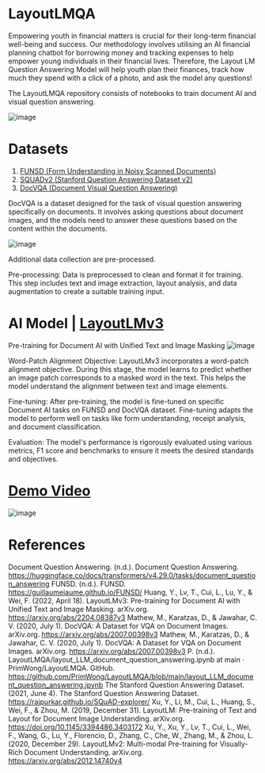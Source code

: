 # LayoutLMQA

Empowering youth in financial matters is crucial for their long-term financial well-being and success. Our methodology involves utilising an AI financial planning chatbot for borrowing money and tracking expenses to help empower young individuals in their financial lives. Therefore, the Layout LM Question Answering Model will help youth plan their finances, track how much they spend with a click of a photo, and ask the model any questions!

The LayoutLMQA repository consists of notebooks to train document AI and visual question answering.


![image](https://github.com/PrimWong/LayoutLMQA/assets/145421337/86a7c401-c8d2-4f91-ad89-bde9a081c331)

# Datasets
1. [FUNSD (Form Understanding in Noisy Scanned Documents)](https://guillaumejaume.github.io/FUNSD/)
2. [SQUADv2 (Stanford Question Answering Dataset v2)](https://web.stanford.edu/class/archive/cs/cs224n/cs224n.1194/reports/default/15816213.pdf)
3. [DocVQA (Document Visual Question Answering)](https://arxiv.org/abs/2007.00398)
   
DocVQA is a dataset designed for the task of visual question answering specifically on documents. It involves asking questions about document images, and the models need to answer these questions based on the content within the documents.

![image](https://github.com/PrimWong/LayoutLMQA/assets/145421337/0ccce185-235e-451b-b925-b7da90801b5c)

Additional data collection are pre-processed.

Pre-processing: Data is preprocessed to clean and format it for training. This step includes text and image extraction, layout analysis, and data augmentation to create a suitable training input.

# AI Model | [LayoutLMv3](https://arxiv.org/abs/2204.08387) 
Pre-training for Document AI with Unified Text and Image Masking
![image](https://github.com/PrimWong/LayoutLMQA/assets/145421337/ed97f959-10c2-49ba-8701-3f7a35ce1160)

Word-Patch Alignment Objective: LayoutLMv3 incorporates a word-patch alignment objective. During this stage, the model learns to predict whether an image patch corresponds to a masked word in the text. This helps the model understand the alignment between text and image elements.

Fine-tuning: After pre-training, the model is fine-tuned on specific Document AI tasks on FUNSD and DocVQA dataset. Fine-tuning adapts the model to perform well on tasks like form understanding, receipt analysis, and document classification.

Evaluation: The model's performance is rigorously evaluated using various metrics, F1 score and benchmarks to ensure it meets the desired standards and objectives.

# [Demo Video](https://youtu.be/OZKjBjbqQAg?feature=shared)
![image](https://github.com/PrimWong/LayoutLMQA/assets/145421337/f5131435-e9c6-4ec8-8c34-6ae19b9e6c30)

# References
Document Question Answering. (n.d.). Document Question Answering. https://huggingface.co/docs/transformers/v4.29.0/tasks/document_question_answering
FUNSD. (n.d.). FUNSD. https://guillaumejaume.github.io/FUNSD/
Huang, Y., Lv, T., Cui, L., Lu, Y., & Wei, F. (2022, April 18). LayoutLMv3: Pre-training for Document AI with Unified Text and Image Masking. arXiv.org. https://arxiv.org/abs/2204.08387v3
Mathew, M., Karatzas, D., & Jawahar, C. V. (2020, July 1). DocVQA: A Dataset for VQA on Document Images. arXiv.org. https://arxiv.org/abs/2007.00398v3
Mathew, M., Karatzas, D., & Jawahar, C. V. (2020, July 1). DocVQA: A Dataset for VQA on Document Images. arXiv.org. https://arxiv.org/abs/2007.00398v3
P. (n.d.). LayoutLMQA/layout_LLM_document_question_answering.ipynb at main · PrimWong/LayoutLMQA. GitHub. https://github.com/PrimWong/LayoutLMQA/blob/main/layout_LLM_document_question_answering.ipynb
The Stanford Question Answering Dataset. (2021, June 4). The Stanford Question Answering Dataset. https://rajpurkar.github.io/SQuAD-explorer/
Xu, Y., Li, M., Cui, L., Huang, S., Wei, F., & Zhou, M. (2019, December 31). LayoutLM: Pre-training of Text and Layout for Document Image Understanding. arXiv.org. https://doi.org/10.1145/3394486.3403172
Xu, Y., Xu, Y., Lv, T., Cui, L., Wei, F., Wang, G., Lu, Y., Florencio, D., Zhang, C., Che, W., Zhang, M., & Zhou, L. (2020, December 29). LayoutLMv2: Multi-modal Pre-training for Visually-Rich Document Understanding. arXiv.org. https://arxiv.org/abs/2012.14740v4






